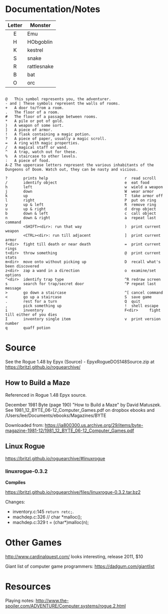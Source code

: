 # Documentation/Notes


| Letter 	| Monster |
| :-----:	| ---	| 
| E 	| Emu 	|
| H	| HObgoblin |
| K	| kestrel |
| S	| snake |
| R	| rattlesnake |
| B	| bat |
| O	| orc |


```

@	This symbol represents you, the adventurer.
- and |	These symbols represent the walls of rooms.
+	A door to/from a room.
.	The floor of a room.
#	The floor of a passage between rooms.
*	A pile or pot of gold.
)	A weapon of some sort.
]	A piece of armor.
!	A flask containing a magic potion.
?	A piece of paper, usually a magic scroll.
=	A ring with magic properties.
/	A magical staff or wand.
^	A trap, watch out for these.
%	A staircase to other levels.
:	A piece of food.
A-Z	The uppercase letters represent the various inhabitants of the Dungeons of Doom. Watch out, they can be nasty and vicious.
```

```
?       prints help                                  r  read scroll
/       identify object                              e  eat food
h       left                                         w  wield a weapon
j       down                                         W  wear armor
k       up                                           T  take armor off
l       right                                        P  put on ring
y       up & left                                    R  remove ring
u       up & right                                   d  drop object
b       down & left                                  c  call object
n       down & right                                 a  repeat last command
        <SHIFT><dir>: run that way                   )  print current weapon
        <CTRL><dir>: run till adjacent               ]  print current armor
f<dir>  fight till death or near death               =  print current rings
t<dir>  throw something                              @  print current stats
m<dir>  move onto without picking up                 D  recall what's been discovered
z<dir>  zap a wand in a direction                    o  examine/set options
^<dir>  identify trap type                           ^R redraw screen
s       search for trap/secret door                  ^P repeat last message
>       go down a staircase                          ^[ cancel command
<       go up a staircase                            S  save game
.       rest for a turn                              Q  quit
,       pick something up                            !  shell escape
i       inventory                                    F<dir>     fight till either of you dies
I       inventory single item                        v  print version number
q       quaff potion
```


# Source


See the Rogue 1.48 by Epyx (Source) - EpyxRogueDOS148Source.zip at <https://britzl.github.io/roguearchive/>

## How to Build a Maze

Referenced in Rogue 1.48 Epyx source. 

December 1981 Byte (page 190) "How to Build a Maze" by David Matuszek. See 1981_12_BYTE_06-12_Computer_Games.pdf on dropbox ebooks and /Users/lee/Documents/ebooks/Magazines/BYTE

Downloaded from: https://ia800300.us.archive.org/29/items/byte-magazine-1981-12/1981_12_BYTE_06-12_Computer_Games.pdf

## Linux Rogue
https://britzl.github.io/roguearchive/#linuxrogue

### linuxrogue-0.3.2
**Compiles**

https://britzl.github.io/roguearchive/files/linuxrogue-0.3.2.tar.bz2

Changes:

- inventory.c:145 	`return retc;`.
- machdep.c:326 	//	char *malloc();
- machdep.c:329 	t = (char*)malloc(n);


# Other Games

http://www.cardinalquest.com/ looks interesting, release 2011, $10

Giant list of computer game programmers: 
https://dadgum.com/giantlist

# Resources
Playing notes:
http://www.the-spoiler.com/ADVENTURE/Computer.systems/rogue.2.html